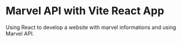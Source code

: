 # Marvel API with Vite React App

Using React to develop a website with marvel informations and using Marvel API.

